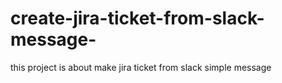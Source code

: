 # create-jira-ticket-from-slack-message-
this project is about make jira ticket from slack simple message 
